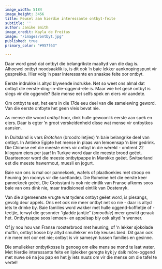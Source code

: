 ```yaml
---
image_width: 5184
image_height: 3456
title: Peusel aan hierdie interessante ontbyt-feite
subtitle: ''
author: Janike Smith
image_credit: Kayla de Freitas
image: "/images/ontbyt.jpg"
published: true
primary_color: "#957f63"

---
```

Daar word gesê dat ontbyt die belangrikste maaltyd van die dag is. Alhoewel ontbyt noodsaaklik is, is dit ook ’n baie lekker aanknopingspunt vir gesprekke. Hier volg ’n paar interessante en snaakse feite oor ontbyt.

Eerste indrukke is altyd blywende indrukke. Net so weet ons almal dat ontbyt die eerste-ding-in-die-oggend-ete is. Maar wie het gesê ontbyt is slegs vir die oggende? Baie mense eet selfs spek en eiers vir aandete.

Om ontbyt te eet, het eers in die 17de eeu deel van die samelewing geword. Van die eerste ontbyte het geen vleis bevat nie.

As mense die woord _ontbyt_ hoor, dink hulle gewoonlik eerste aan spek en eiers. Daar is egter ’n groot verskeidenheid disse wat mense vir ontbytkos aansien.

In Duitsland is vars _Brötchen_ (broodrolletjies) ’n baie belangrike deel van ontbyt. In Antieke Egipte het mense in plaas van lemoensap ’n bier gedrink. Die Chinese eet die meeste eiers vir ontbyt in die wêreld - omtrent 22 kilogram eiers per jaar! In Turkye word daar die meeste brood geëet. Daarteenoor word die meeste ontbytpappe in Marokko geëet. Switserland eet die meeste hawermout, muesli en jogurt.

Baie van ons is mal oor pannekoek, wafels of plaatkoekies met stroop en heuning (en roomys vir die soettande). Die Romeine het die eerste keer pannekoek geëet. Die Croisstant is ook nie eintlik van Franse afkoms soos baie van ons dink nie, maar tradisioneel eintlik van Oostenryk.

Van die algemeenste vrugte wat tydens ontbyt geëet word, is piesangs, gevolg deur appels. Ons eet ook nie meer ontbyt net so nie - daar is altyd iets te drinke by. Baie families word wakker met hulle oggend-koffietjie of -teetjie, terwyl die gesonder “gladde jantjie” (_smoothie_) meer gewild geraak het. Ontbytsappe soos lemoen- en appelsap bly ook altyd ’n wenner.

Of jy nou hou van Franse roosterbrood met heuning, of ’n lekker sjokolade muffin, ontbyt kosse bly altyd smullekker en bly keuses bied. Dit gaan ook nie meer net oor eet nie; ontbyt is vir samesyn tussen families en gesinne.

Die smullekker ontbytkosse is genoeg om elke mens se mond te laat water. Met hierdie interessante feite en liplekker geregte kyk jy dalk môre-oggend met nuwe oë na jou pap en het jy iets nuuts om vir die mense om die tafel te vertel!